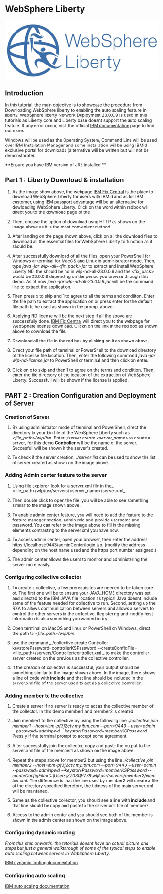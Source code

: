 # WebSphere Liberty

![Websphere Liberty Logo](Image/websphere.jpeg)

## Introduction

In this tutorial, the main objective is to showcase the procedure from Downloading WebSphere liberty to enabling the auto scaling feature in liberty. WebSphere liberty Network Deployment 23.0.0.9 is used in this tutorials as Liberty core and Liberty base doesnt support the auto scaling feature. If any error occur, visit the official [IBM documentation](https://www.ibm.com/docs/en/was-liberty/nd) page to find out more.

Windows will be used as the Operating System, Command Line will be used over IBM Installation Manager and some installation will be using IBMid exclusive portal for downloads (alternative will be written but will not be demonstarate). 

**Ensure you have IBM version of JRE installed **



## Part 1 : Liberty Download & installation

1. As the image show above, the webpage [IBM Fix Central](https://www.ibm.com/support/fixcentral/swg/selectFixes?parent=ibm/WebSphere&product=ibm/WebSphere/WebSphere+Liberty&release=All&platform=All&function=fixId&fixids=wlp-nd-all-23.0.0.9&includeSupersedes=0&source=fc) is the place to download WebSphere Liberty for users with IBMid and as for IBM customer, using IBM passport advantage will be an alternative for dowloading WebSphere Liberty. Click on the word within redbox will direct you to the download page of the

2. Then, choose the option of download usng HTTP as shown on the image above as it is the most convenient method.

3. After landing on the page shown above, click on all the download files to download all the essential files for WebSphere Liberty to function as it should be.

4. After successfully download of all the files, open your PowerShell for Windows or terminal for MacOS and Linux in administrator mode. Then, type  _java -jar wlp-<edition>-all-<fix_pack>.jar_ to extract and install WebSphere Liberty ND. the <edition> should be nd in wlp-nd-all-23.0.0.9 and the <fix_pack> would be 23.0.0.9 depending on the period you browse through this demo. As of now  _java -jar wlp-nd-all-23.0.0.9.jar_ will be the command line to extract the application.

5. Then press _x_ to skip and 1 to agree to all the terms and condiiton. Enter the file path to extract the application on or press enter for the default file path to he used as shown in the prompt above.

6. Applying ND license will be the next step if all the above are successfully done.  [IBM Fix Central](https://www.ibm.com/support/fixcentral/swg/selectFixes?parent=ibm/WebSphere&product=ibm/WebSphere/WebSphere+Liberty&release=All&platform=All&function=fixId&fixids=wlp-nd-all-23.0.0.9&includeSupersedes=0&source=fc) will direct you to the webpage for WebSphere license download. Clickn on the link in the red box as shown above to download the file.

7. Download all the file in the red box by clicking on it as shown above.

8. Direct your file path of terminal or PowerShell to the download directory of the license file location. Then, enter the following command _java -jar wlp-nd-license.jar_ to PowerShell or terminal and then click on enter.

9. Click on x to skip and then 1 to agree on the terms and condition. Then, enter the file directory of the location of the extraction of WebSphere Liberty. Successfull will be shown if the license is applied.

## PART 2 : Creation Configuration and Deployment of Server

### Creation of Server

1. By using administrator mode of terminal and PowerShell, direct the directory to your bin file of the WebSphere Liberty such as _<file_path>/wlp/bin_. Enter _./server create <server_name>_ to create a server, for this demo **Controller** will be the name of the server. Succesfull will be shown if the server's created.

2. To check if the server creation, _./server list_ can be used to show the list of server created as shown on the image above.


### Adding Admin center feature to the server

1. Using file explorer, look for a server.xml file in the_ <file_path>/wlp/usr/servers/<server_name>/server.xml_.

2. Then double click to open the file. you will be able to see something similar to the image shown above.

3. To anable admin center feature, you will need to add the feature to the feature manager section, admin role and provide username and password. You can refer to the image above to fill in the missing elements contrasting to the server.xml you have now.

4. To access admin center, open your browser, then enter the address https://localhost:9443/adminCenter/login.jsp. (modify the address depending on the host name used and the https port number assigned.)

5. The admin center allows the users to monitor and administering the server more easily.

### Configuring collective collector

1. To create a collective, a few prerequisites are needed to be taken care of. The first one will be to ensure your JAVA_HOME directory was set and directed to the IBM JAVA file location as typical Java doesnt include some of the feature needed for collective to run. Second, setting up the RXA to allows communication between servers and allows a servers to control the other servers in the collective. Registering and modify host information is also something you wanted to try. 

2. Open terminal on MacOS and linux or PowerShell on Windows, direct the path to _<file_path>/wlp/bin_.

3. use the command _./collective create Controller --keystorePassword=controllerKSPassword --createConfigFile=<file_path>/servers/Controller/controller.xml
_ to make the controller server created on the previous as the collective controller.

4. If the creation of collective is successful, your output should be something similar to the image shown above. In the image, there shows a line of code with **include** and that line should be included in the server.xml file of the server used to act as a collective controller.

### Adding member to the collective

1. Create a server if no server is ready to act as the collective member of the collector. In this demo member1 and member2 is created

2. Join member1 to the collective by using the following line _./collective join member1 --host=ibm-pf3f2ctv.my.ibm.com --port=9443 --user=admin --password=adminpwd --keystorePassword=memberKSPassword_. Press y if the terminal prompt to accept some agreement. 

3. After successfully join the collector, copy and paste the output to the server.xml file of the member1 as shown on the image above.

4. Repeat the steps above for member2 but using the line  _./collective join member2 --host=ibm-pf3f2ctv.my.ibm.com --port=9443 --user=admin --password=adminpwd --keystorePassword=memberKSPassword --createConfigFile=C:\Users\ZZ03QP778\wlp\usr/servers/member2/member.xml_. The difference is that the line used by member2 will create a file at the directory specified therefore, the tidiness of the main server.xml will be maintaned.

5. Same as the collective collector, you should see a line with **include** and that line should be copy and paste to the server.xml file of member2.

6. Access to the admin center and you should see both of the member is shown in the admin center as shown on the image above.

### Configuring dynamic routing
_From this step onwards, the tutorials doesnt have an actual picture and steps but just a general walkthrough of some of the typical steps to enable auto scaling between servers in WebSphere Liberty._

[IBM dynamic routing documentation](https://www.ibm.com/docs/en/was-liberty/nd?topic=collectives-setting-up-dynamic-routing-single-liberty-collective)

### Configuring auto scaling
[IBM auto scaling documentation](https://www.ibm.com/docs/en/was-liberty/nd?topic=collectives-setting-up-auto-scaling-liberty)
